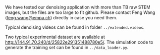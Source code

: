 We have tested our denoising application with more than TB raw STEM images, but the files are too large to fit github.
Please contact Feng Wang (feng.wang@empa.ch) directly in case you need them.

Typical denoising videos can be found in folder `../extended.videos`.

Two typical experimental dataset are available at <http://144.91.70.240/d/25822e291351488780e5/>.
The simulation code to generate the training set can be found in `../data_loader.py`.



